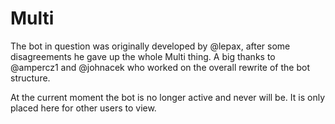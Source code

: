 # Multi
The bot in question was originally developed by @lepax, after some disagreements he gave up the whole Multi thing. A big thanks to @ampercz1 and @johnacek who worked on the overall rewrite of the bot structure. 

At the current moment the bot is no longer active and never will be. It is only placed here for other users to view.
